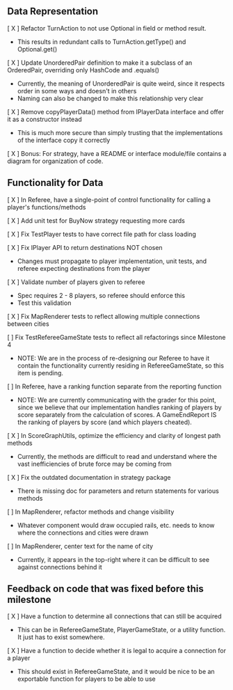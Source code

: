 ## Data Representation
[ X ] Refactor TurnAction to not use Optional in field or method result.
- This results in redundant calls to TurnAction.getType() and Optional<IRailConnection>.get()

[ X ] Update UnorderedPair definition to make it a subclass of an OrderedPair, overriding only HashCode and .equals()
- Currently, the meaning of UnorderedPair is quite weird, since it respects order in some ways and doesn't in others
- Naming can also be changed to make this relationship very clear

[ X ] Remove copyPlayerData() method from IPlayerData interface and offer it as a constructor instead
- This is much more secure than simply trusting that the implementations of the interface copy it correctly

[ X ] Bonus: For strategy, have a README or interface module/file contains a diagram for organization of code.


## Functionality for Data

[ X ] In Referee, have a single-point of control functionality for calling a player's functions/methods  

[ X ] Add unit test for BuyNow strategy requesting more cards  

[ X ] Fix TestPlayer tests to have correct file path for class loading  

[ X ] Fix IPlayer API to return destinations NOT chosen
- Changes must propagate to player implementation, unit tests, and referee expecting destinations from the player  

[ X ] Validate number of players given to referee
- Spec requires 2 - 8 players, so referee should enforce this
- Test this validation  
  
[ X ] Fix MapRenderer tests to reflect allowing multiple connections between cities
  
[ ] Fix TestRefereeGameState tests to reflect all refactorings since Milestone 4  
- NOTE: We are in the process of re-designing our Referee to have it contain the functionality currently residing in RefereeGameState, so this item is pending.  

[ ] In Referee, have a ranking function separate from the reporting function
- NOTE: We are currently communicating with the grader for this point, since we believe that our implementation
handles ranking of players by score separately from the calculation of scores. A GameEndReport IS the ranking of players by score (and which players cheated).  

[ X ] In ScoreGraphUtils, optimize the efficiency and clarity of longest path methods
- Currently, the methods are difficult to read and understand where the vast inefficiencies of brute force may be coming from  

[ X ] Fix the outdated documentation in strategy package
- There is missing doc for parameters and return statements for various methods  

[ ] In MapRenderer, refactor methods and change visibility 
- Whatever component would draw occupied rails, etc. needs to know where the connections and cities were drawn  

[ ] In MapRenderer, center text for the name of city
- Currently, it appears in the top-right where it can be difficult to see against connections behind it  

## Feedback on code that was fixed before this milestone
[ X ] Have a function to determine all connections that can still be acquired
- This can be in RefereeGameState, PlayerGameState, or a utility function. It just has to exist somewhere.

[ X ] Have a function to decide whether it is legal to acquire a connection for a player
- This should exist in RefereeGameState, and it would be nice to be an exportable function for players to be able to use





